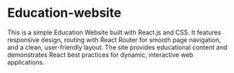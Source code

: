 # Education-website
This is a simple Education Website built with React.js and CSS. It features responsive design, routing with React Router for smooth page navigation, and a clean, user-friendly layout. The site provides educational content and demonstrates React best practices for dynamic, interactive web applications.
